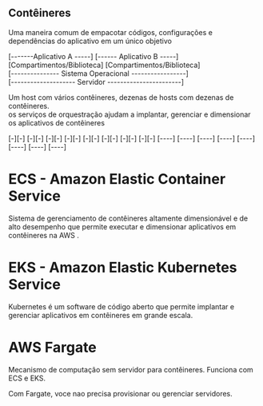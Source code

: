 ## Contêineres
Uma maneira comum de empacotar códigos, configurações e dependências do aplicativo em um único objetivo

[-------Aplicativo A -----] [------ Aplicativo B -----]  
[Compartimentos/Biblioteca] [Compartimentos/Biblioteca]  
[--------------- Sistema Operacional -----------------]  
[-------------------- Servidor -----------------------]

Um host com vários contêineres, dezenas de hosts com dezenas de contêineres.  
os serviços de orquestração ajudam a implantar, gerenciar e dimensionar os aplicativos de contêineres

[-][-] [-][-] [-][-] [-][-]
[-][-] [-][-] [-][-] [-][-]
[----] [----] [----] [----]
[----] [----] [----] [----]

# ECS - Amazon Elastic Container Service
Sistema de gerenciamento de contêineres altamente dimensionável e de alto desempenho que permite executar e dimensionar aplicativos em contêineres na AWS .

# EKS - Amazon Elastic Kubernetes Service
Kubernetes é um software de código aberto que permite implantar e gerenciar aplicativos em contêineres em grande escala.

# AWS Fargate
Mecanismo de computação sem servidor para contêineres. Funciona com ECS e EKS.

Com Fargate, voce nao precisa provisionar ou gerenciar servidores. 